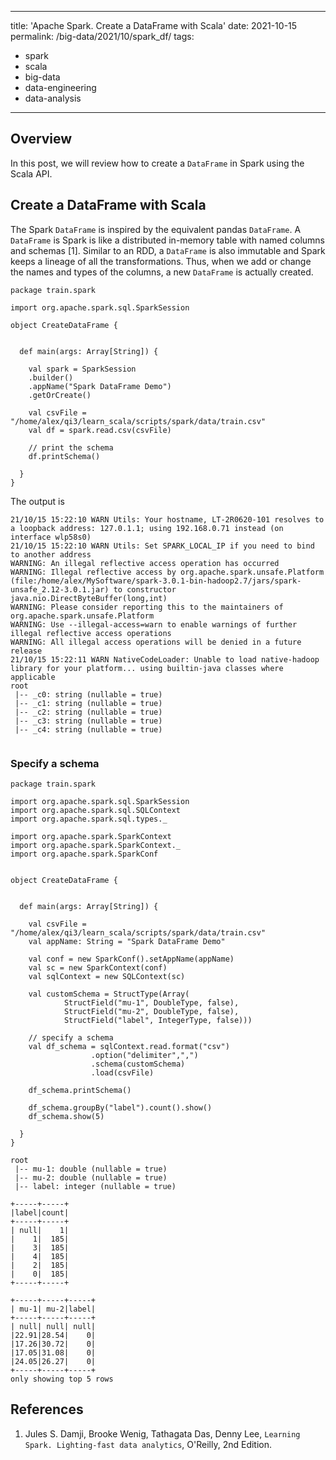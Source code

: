 
---
title: 'Apache Spark. Create a  DataFrame with Scala'
date: 2021-10-15
permalink: /big-data/2021/10/spark_df/
tags:
  - spark
  - scala
  - big-data
  - data-engineering
  - data-analysis
---

## Overview

In this post, we will review how to create a ```DataFrame``` in Spark using the Scala API.

##  Create a  DataFrame with Scala

The Spark ```DataFrame``` is inspired by the equivalent pandas ```DataFrame```. A ```DataFrame``` is Spark is like a distributed in-memory table with named columns and schemas [1]. Similar to an RDD, a ```DataFrame``` is also immutable and Spark keeps a lineage of all the transformations. Thus, when we add or change the names and types of the columns, a new ```DataFrame``` is actually created.

```
package train.spark

import org.apache.spark.sql.SparkSession

object CreateDataFrame {

  
  def main(args: Array[String]) {
    
    val spark = SparkSession
    .builder()
    .appName("Spark DataFrame Demo")
    .getOrCreate()
    
    val csvFile = "/home/alex/qi3/learn_scala/scripts/spark/data/train.csv" 
    val df = spark.read.csv(csvFile)
    
    // print the schema
    df.printSchema()
   
  }
}
```

The output is 

```
21/10/15 15:22:10 WARN Utils: Your hostname, LT-2R0620-101 resolves to a loopback address: 127.0.1.1; using 192.168.0.71 instead (on interface wlp58s0)
21/10/15 15:22:10 WARN Utils: Set SPARK_LOCAL_IP if you need to bind to another address
WARNING: An illegal reflective access operation has occurred
WARNING: Illegal reflective access by org.apache.spark.unsafe.Platform (file:/home/alex/MySoftware/spark-3.0.1-bin-hadoop2.7/jars/spark-unsafe_2.12-3.0.1.jar) to constructor java.nio.DirectByteBuffer(long,int)
WARNING: Please consider reporting this to the maintainers of org.apache.spark.unsafe.Platform
WARNING: Use --illegal-access=warn to enable warnings of further illegal reflective access operations
WARNING: All illegal access operations will be denied in a future release
21/10/15 15:22:11 WARN NativeCodeLoader: Unable to load native-hadoop library for your platform... using builtin-java classes where applicable
root
 |-- _c0: string (nullable = true)
 |-- _c1: string (nullable = true)
 |-- _c2: string (nullable = true)
 |-- _c3: string (nullable = true)
 |-- _c4: string (nullable = true)


```

### Specify a schema

```
package train.spark

import org.apache.spark.sql.SparkSession
import org.apache.spark.sql.SQLContext
import org.apache.spark.sql.types._

import org.apache.spark.SparkContext
import org.apache.spark.SparkContext._
import org.apache.spark.SparkConf


object CreateDataFrame {

  
  def main(args: Array[String]) {
  
    val csvFile = "/home/alex/qi3/learn_scala/scripts/spark/data/train.csv" 
    val appName: String = "Spark DataFrame Demo"
    
    val conf = new SparkConf().setAppName(appName)
    val sc = new SparkContext(conf)
    val sqlContext = new SQLContext(sc)
    
    val customSchema = StructType(Array(
			StructField("mu-1", DoubleType, false),
  			StructField("mu-2", DoubleType, false),
	  		StructField("label", IntegerType, false)))
    
    // specify a schema
    val df_schema = sqlContext.read.format("csv")
    			  .option("delimiter",",")
    			  .schema(customSchema)
    			  .load(csvFile)
    			  
    df_schema.printSchema()	
    
    df_schema.groupBy("label").count().show()
    df_schema.show(5)
   
  }
}
```

```
root
 |-- mu-1: double (nullable = true)
 |-- mu-2: double (nullable = true)
 |-- label: integer (nullable = true)

+-----+-----+
|label|count|
+-----+-----+
| null|    1|
|    1|  185|
|    3|  185|
|    4|  185|
|    2|  185|
|    0|  185|
+-----+-----+

+-----+-----+-----+
| mu-1| mu-2|label|
+-----+-----+-----+
| null| null| null|
|22.91|28.54|    0|
|17.26|30.72|    0|
|17.05|31.08|    0|
|24.05|26.27|    0|
+-----+-----+-----+
only showing top 5 rows

```

## References

1.  Jules S. Damji, Brooke Wenig, Tathagata Das, Denny Lee, ```Learning Spark. Lighting-fast data analytics```, O'Reilly, 2nd Edition.


```python

```
